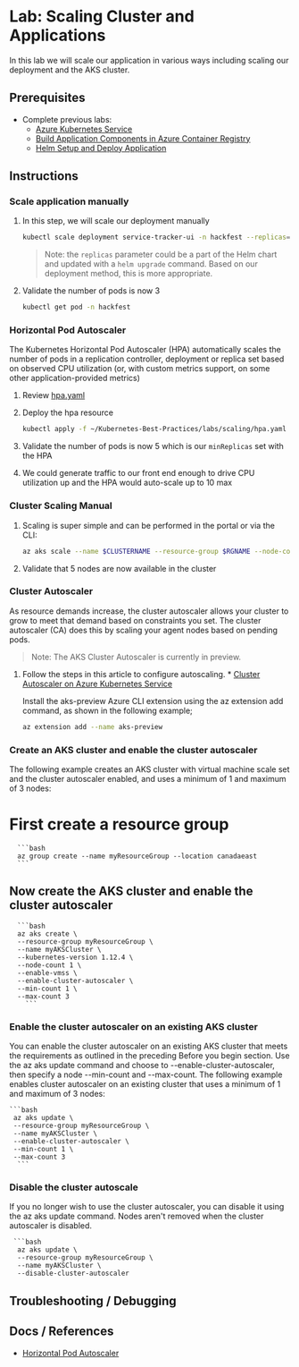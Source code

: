 # Lab: Scaling Cluster and Applications

In this lab we will scale our application in various ways including scaling our deployment and the AKS cluster.

## Prerequisites

* Complete previous labs:
    * [Azure Kubernetes Service](../create-aks-cluster/README.md)
    * [Build Application Components in Azure Container Registry](../build-application/README.md)
    * [Helm Setup and Deploy Application](../helm-setup-deploy/README.md)

## Instructions

### Scale application manually

1. In this step, we will scale our deployment manually

    ```bash
    kubectl scale deployment service-tracker-ui -n hackfest --replicas=3
    
    ```

    > Note: the `replicas` parameter could be a part of the Helm chart and updated with a `helm upgrade` command. Based on our deployment method, this is more appropriate.

2. Validate the number of pods is now 3

   ```bash
   kubectl get pod -n hackfest
   ```
   
### Horizontal Pod Autoscaler

The Kubernetes Horizontal Pod Autoscaler (HPA) automatically scales the number of pods in a replication controller, deployment or replica set based on observed CPU utilization (or, with custom metrics support, on some other application-provided metrics)

1. Review [hpa.yaml](./hpa.yaml)

2. Deploy the hpa resource

    ```bash
    kubectl apply -f ~/Kubernetes-Best-Practices/labs/scaling/hpa.yaml -n hackfest
    ```

3. Validate the number of pods is now 5 which is our `minReplicas` set with the HPA

4. We could generate traffic to our front end enough to drive CPU utilization up and the HPA would auto-scale up to 10 max


### Cluster Scaling Manual 

1. Scaling is super simple and can be performed in the portal or via the CLI: 
   
    ```bash
    az aks scale --name $CLUSTERNAME --resource-group $RGNAME --node-count 5
    ```

2. Validate that 5 nodes are now available in the cluster


### Cluster Autoscaler 

As resource demands increase, the cluster autoscaler allows your cluster to grow to meet that demand based on constraints you set. The cluster autoscaler (CA) does this by scaling your agent nodes based on pending pods.

> Note: The AKS Cluster Autoscaler is currently in preview. 

1. Follow the steps in this article to configure autoscaling. * [Cluster Autoscaler on Azure Kubernetes Service](https://docs.microsoft.com/en-us/azure/aks/autoscaler)

     Install the aks-preview Azure CLI extension using the az extension add command, as shown in the following example;
     
     ```bash 
     az extension add --name aks-preview
      ```
### Create an AKS cluster and enable the cluster autoscaler     
 
 The following example creates an AKS cluster with virtual machine scale set and the cluster autoscaler enabled, and uses a minimum of 1 and maximum of 3 nodes:     
 
# First create a resource group
      ```bash
      az group create --name myResourceGroup --location canadaeast
      ```
    
## Now create the AKS cluster and enable the cluster autoscaler
      ```bash
      az aks create \
      --resource-group myResourceGroup \
      --name myAKSCluster \
      --kubernetes-version 1.12.4 \
      --node-count 1 \
      --enable-vmss \
      --enable-cluster-autoscaler \
      --min-count 1 \
      --max-count 3   
        ```
### Enable the cluster autoscaler on an existing AKS cluster

You can enable the cluster autoscaler on an existing AKS cluster that meets the requirements as outlined in the preceding Before you begin section. Use the az aks update command and choose to --enable-cluster-autoscaler, then specify a node --min-count and --max-count. The following example enables cluster autoscaler on an existing cluster that uses a minimum of 1 and maximum of 3 nodes:
   
    ```bash
     az aks update \
     --resource-group myResourceGroup \
     --name myAKSCluster \
     --enable-cluster-autoscaler \
     --min-count 1 \
     --max-count 3 
      ``` 
### Disable the cluster autoscale

If you no longer wish to use the cluster autoscaler, you can disable it using the az aks update command. Nodes aren't removed when the cluster autoscaler is disabled.
     
     ```bash
      az aks update \
      --resource-group myResourceGroup \
      --name myAKSCluster \
      --disable-cluster-autoscaler
      
      
## Troubleshooting / Debugging



## Docs / References

* [Horizontal Pod Autoscaler](https://kubernetes.io/docs/tasks/run-application/horizontal-pod-autoscale)
